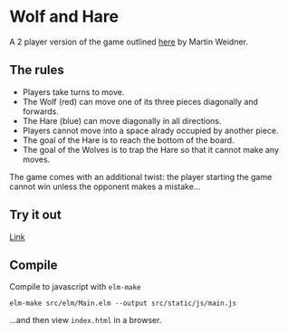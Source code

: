 # Wolf and Hare

A 2 player version of the game outlined
[here](http://www.ucl.ac.uk/~uctpmw0/HaseWolf/hw_main.html)
 by Martin Weidner.

## The rules
 * Players take turns to move.
 * The Wolf (red) can move one of its three pieces diagonally and forwards.
 * The Hare (blue) can move diagonally in all directions.
 * Players cannot move into a space alrady occupied by another piece.
 * The goal of the Hare is to reach the bottom of the board.
 * The goal of the Wolves is to trap the Hare so that it cannot make any moves.

The game comes with an additional twist: the player starting the game cannot win unless the opponent makes a mistake...

## Try it out

[Link](https://torvaney.github.io/projects/wolf-and-hare)

## Compile

Compile to javascript with `elm-make`
```
elm-make src/elm/Main.elm --output src/static/js/main.js
```

...and then view `index.html` in a browser.
